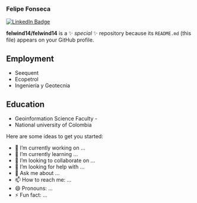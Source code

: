 ### Felipe Fonseca

[![LinkedIn Badge](https://img.shields.io/badge/My-LinkedIn-blue)](https://www.linkedin.com/in/felipefonsecasceng11/)
<!-- [![](https://img.shields.io/github/followers/felwind14?style=social)](https://github.com/felwind14?tab=followers) -->


**felwind14/felwind14** is a ✨ _special_ ✨ repository because its `README.md` (this file) appears on your GitHub profile.

## Employment
- Seequent 
- Ecopetrol
- Ingeniería y Geotecnia 

## Education
- Geoinformation Science Faculty -
- National university of Colombia


Here are some ideas to get you started:

- 🔭 I’m currently working on ...
- 🌱 I’m currently learning ...
- 👯 I’m looking to collaborate on ...
- 🤔 I’m looking for help with ...
- 💬 Ask me about ...
- 📫 How to reach me: ...
- 😄 Pronouns: ...
- ⚡ Fun fact: ...

